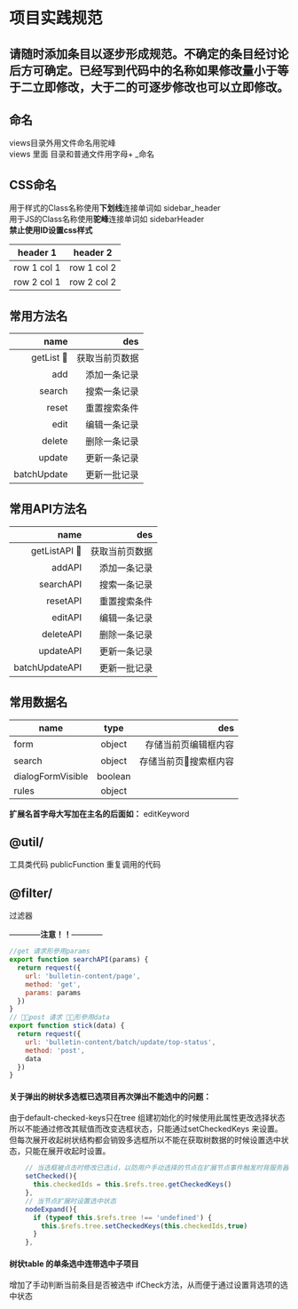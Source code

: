 # 项目实践规范

## 请随时添加条目以逐步形成规范。不确定的条目经讨论后方可确定。已经写到代码中的名称如果修改量小于等于二立即修改，大于二的可逐步修改也可以立即修改。

## 命名
views目录外用文件命名用驼峰   
views 里面 目录和普通文件用字母+ _命名  

## CSS命名
用于样式的Class名称使用**下划线**连接单词如 sidebar_header  
用于JS的Class名称使用**驼峰**连接单词如 sidebarHeader  
**禁止使用ID设置css样式**  

header 1 | header 2
---|---
row 1 col 1 | row 1 col 2
row 2 col 1 | row 2 col 2

## 常用方法名  
| name        | des  |
| -------------:| -----:|
|getList    |获取当前页数据|
|add        |添加一条记录|
|search     |搜索一条记录|
|reset      |重置搜索条件|
|edit       |编辑一条记录|
|delete     |删除一条记录|
|update     |更新一条记录|
|batchUpdate|更新一批记录|

## 常用API方法名
| name        | des  |
| -------------:| -----:|
|getListAPI    |获取当前页数据|
|addAPI        |添加一条记录|
|searchAPI     |搜索一条记录|
|resetAPI      |重置搜索条件|
|editAPI       |编辑一条记录|
|deleteAPI     |删除一条记录|
|updateAPI     |更新一条记录|
|batchUpdateAPI|更新一批记录|

## 常用数据名
| name        | type           | des  |
| ------------- |:-------------:| -----:|
| form      | object | 存储当前页编辑框内容 |
| search      | object      |   存储当前页搜索框内容 |multipleSelection | string |
dialogFormVisible | boolean |
rules | object |

**扩展名首字母大写加在主名的后面如：** editKeyword

## @util/
工具类代码
publicFunction 重复调用的代码

## @filter/
过滤器

————**注意！！**————
```js
//get 请求形參用params
export function searchAPI(params) {
  return request({
    url: 'bulletin-content/page',
    method: 'get',
    params: params
  })
}
// post 请求 形參用data 
export function stick(data) {
  return request({
    url: 'bulletin-content/batch/update/top-status',
    method: 'post',
    data
  })
}
```
 
#### 关于弹出的树状多选框已选项目再次弹出不能选中的问题：  
由于default-checked-keys只在tree 组建初始化的时候使用此属性更改选择状态所以不能通过修改其赋值而改变选框状态，只能通过setCheckedKeys 来设置。但每次展开收起树状结构都会销毁多选框所以不能在获取树数据的时候设置选中状态，只能在展开收起时设置。  
```js
    // 当选框被点击时修改已选id，以防用户手动选择的节点在扩展节点事件触发时背服务器节点选中状态替换
    setChecked(){
      this.checkedIds = this.$refs.tree.getCheckedKeys()
    },
    // 当节点扩展时设置选中状态
    nodeExpand(){
      if (typeof this.$refs.tree !== 'undefined') {
        this.$refs.tree.setCheckedKeys(this.checkedIds,true)
      }
    },

```

#### 树状table 的单条选中连带选中子项目
增加了手动判断当前条目是否被选中 ifCheck方法，从而便于通过设置背选项的选中状态
